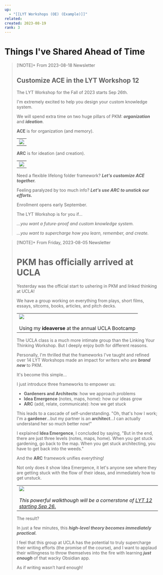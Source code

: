 ```yaml
---
up:
  - "[[LYT Workshops (OE) (Example)]]"
related: 
created: 2023-08-19
rank: 3
---
```





# Things I've Shared Ahead of Time

> [!NOTE]+ From 2023-08-18 Newsletter
> ## Customize ACE in the LYT Workshop 12
> 
> The LYT Workshop for the Fall of 2023 starts Sep 26th.
> 
> I'm extremely excited to help you design your custom knowledge system.
> 
> We will spend extra time on two huge pillars of PKM: _**organization**_ and _**ideation**_.
> 
> **ACE** is for organization (and memory).
> 
> |   |
> |---|
> |![](https://embed.filekitcdn.com/e/dv87Nny89souiCFyZqnEgh/xnbieTWkdsnUzBxCQ7tXsh)|
> 
> **ARC** is for ideation (and creation).
> 
> |   |
> |---|
> |![](https://embed.filekitcdn.com/e/dv87Nny89souiCFyZqnEgh/51EUzT7FhbKmj3XFd6UAck)|
> 
> Need a flexible lifelong folder framework? _**Let's customize ACE together.**_
> 
> Feeling paralyzed by too much info? _**Let's use ARC to unstick our efforts.**_
> 
> Enrollment opens early September.
> 
> The LYT Workshop is for you if...
> 
> _...you want a future-proof and custom knowledge system._
> 
> _...you want to supercharge how you learn, remember, and create._




> [!NOTE]+ From Friday, 2023-08-05 Newsletter
> # PKM has officially arrived at UCLA
> 
> Yesterday was the official start to ushering in PKM and linked thinking at UCLA!
> 
> We have a group working on everything from plays, short films, essays, sitcoms, books, articles, and pitch decks.
> 
> |   |
> |---|
> |![](https://embed.filekitcdn.com/e/dv87Nny89souiCFyZqnEgh/ccFkFhY9DFmuWZaR3djrRK/email)<br><br>Using my **ideaverse** at the annual UCLA Bootcamp|
> 
> The UCLA class is a much more intimate group than the Linking Your Thinking Workshop. But I deeply enjoy both for different reasons.
> 
> Personally, I'm thrilled that the frameworks I've taught and refined over 14 LYT Workshops made an impact for writers who are _**brand new**_ to PKM.
> 
> It's become this simple...
> 
> I just introduce three frameworks to empower us:
> 
> - **Gardeners and Architects**: how we approach problems
> - **Idea Emergence** (notes, maps, home): how our ideas grow
> - **ARC** (add, relate, communicate): how we get stuck
> 
> This leads to a cascade of self-understanding. "Oh, that's how I work; I'm a **gardener**...but my partner is an **architect**...I can actually understand her so much better now!"
> 
> I explained **Idea Emergence**, I concluded by saying, "But in the end, there are just three levels (notes, maps, home). When you get stuck gardening, go back to the map. When you get stuck architecting, you have to get back into the weeds."
> 
> And the **ARC** framework unifies everything!
> 
> Not only does it show Idea Emergence, it let's anyone see where they are getting stuck with the flow of their ideas, and immediately how to get unstuck.
> 
> |   |
> |---|
> |![](https://embed.filekitcdn.com/e/dv87Nny89souiCFyZqnEgh/49ALUqWLDMECSZrTzUfVr8/email)<br><br>_This powerful walkthough will be a cornerstone of_ [_LYT 12 starting Sep 26._](https://www.linkingyourthinking.com/)​|
> 
> The result?
> 
> In just a few minutes, this **_high-level theory becomes immediately practical._**
> 
> I feel that this group at UCLA has the potential to truly supercharge their writing efforts (the promise of the course), and I want to applaud their willingness to throw themselves into the fire with learning **_just enough_** of that wacky Obsidian app.
> 
> As if writing wasn’t hard enough!



